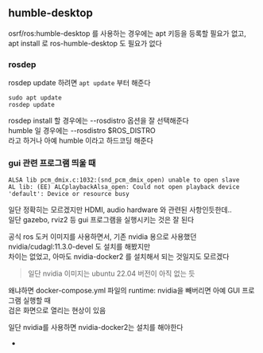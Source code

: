 ## humble-desktop
osrf/ros:humble-desktop 를 사용하는 경우에는 apt 키등을 등록할 필요가 없고,   
apt install 로 ros-humble-desktop 도 필요가 없다   

### rosdep
rosdep update 하려면 `apt update` 부터 해준다

```
sudo apt update
rosdep update
```

rosdep install 할 경우에는 --rosdistro 옵션을 잘 선택해준다   
humble 일 경우에는 --rosdistro $ROS_DISTRO   
라고 하거나 아예 humble 이라고 하드코딩 해준다 


### gui 관련 프로그램 띄울 때
```
ALSA lib pcm_dmix.c:1032:(snd_pcm_dmix_open) unable to open slave
AL lib: (EE) ALCplaybackAlsa_open: Could not open playback device 'default': Device or resource busy
```

일단 정확히는 모르겠지만 HDMI, audio hardware 와 관련된 사항인듯한데..  
일단 gazebo, rviz2 등 gui 프로그램을 실행시키는 것은 잘 된다 


공식 ros 도커 이미지를 사용하면서, 
기존 nvidia 용으로 사용했던 nvidia/cudagl:11.3.0-devel 도 설치를 해봤지만   
차이는 없었고, 아마도 nvidia-docker2 를 설치해서 되는 것일지도 모르겠다   

> 일단 nvidia 이미지는 ubuntu 22.04 버전이 아직 없는 듯   

왜냐하면 docker-compose.yml 파일의 runtime: nvidia을 빼버리면 아예 GUI 프로그램 실행할 때   
검은 화면으로 열리는 현상이 있음

일단 nvidia를 사용하면 nvidia-docker2는 설치를 해야한다


-

